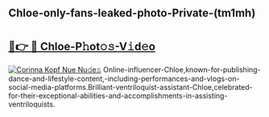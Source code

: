 ## Chloe-only-fans​-leaked-photo​-Private-(tm1mh)


# <h2><a href="https://mediaupload.pro?title=Chloe&ref=git">🔗👉 🔴 Chloe-P𝚑ot𝚘𝚜-V𝚒d𝚎o</a></h2>

[![Corinna Kopf Nue Nu𝚍e𝚜](https://i.imgur.com/0qMVB7G.gif)](https://mediaupload.pro?title=Chloe&ref=git)
Online-influencer-Chloe,known-for-publishing-dance-and-lifestyle-content,-including-performances-and-vlogs-on-social-media-platforms.Brilliant-ventriloquist-assistant-Chloe,celebrated-for-their-exceptional-abilities-and-accomplishments-in-assisting-ventriloquists.  